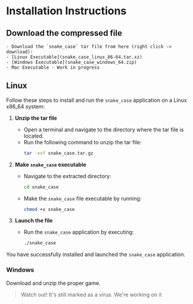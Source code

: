 # Installation Instructions

## Download the compressed file
    - Download the `snake_case` tar file from here (right click -> download):
    - [Linux Executable](snake_case_linux_86-64.tar.xz)
    - [Windows Executable](snake_case_windows_64.zip)
    - Mac Executable - Work in progress

## Linux

Follow these steps to install and run the `snake_case` application on a Linux x86_64 system:

1. **Unzip the tar file**
    - Open a terminal and navigate to the directory where the tar file is located.
    - Run the following command to unzip the tar file:
      ```sh
      tar -xvf snake_case.tar.gz
      ```

1. **Make `snake_case` executable**
    - Navigate to the extracted directory:
      ```sh
      cd snake_case
      ```
    - Make the `snake_case` file executable by running:
      ```sh
      chmod +x snake_case
      ```

1. **Launch the file**
    - Run the `snake_case` application by executing:
      ```sh
      ./snake_case
      ```

You have successfully installed and launched the `snake_case` application.

### Windows

Download and unzip the proper game.

> Watch out! It's still marked as a virus. We're working on it